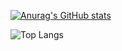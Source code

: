 [![Anurag's GitHub stats](https://github-readme-stats.vercel.app/api?username=PhOeNiX423&show_icons=true&theme=shadow_red&text_color=f8e8ea&icon_color=9d0413&border_color=b70417&locale=ru&hide_title=true&border_radius=25&ring_color=9d0413&include_all_commits=true&card_width=470)](https://github.com/anuraghazra/github-readme-stats)

![Top Langs](https://github-readme-stats.vercel.app/api/top-langs/?username=PhOeNiX423&layout=compact&theme=shadow_red&text_color=f8e8ea&border_color=b70417&hide_title=true&border_radius=25&card_width=470)
